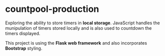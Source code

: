 # countpool-production

Exploring the ability to store timers in **local storage**. JavaScript handles the munipulation of timers stored locally and is also used to countdown the timers displayed.

This project is using the **Flask web framework** and also incorporates **Bootstrap** styling.
